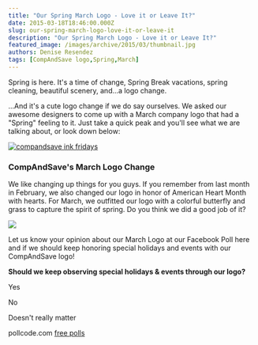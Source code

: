 ```yaml
---
title: "Our Spring March Logo - Love it or Leave It?"
date: 2015-03-18T18:46:00.000Z
slug: our-spring-march-logo-love-it-or-leave-it
description: "Our Spring March Logo - Love it or Leave It?"
featured_image: /images/archive/2015/03/thumbnail.jpg
authors: Denise Resendez
tags: [CompAndSave logo,Spring,March]
---
```


Spring is here. It's a time of change, Spring Break vacations, spring cleaning, beautiful scenery, and...a logo change.

...And it's a cute logo change if we do say ourselves. We asked our awesome designers to come up with a March company logo that had a "Spring" feeling to it. Just take a quick peak and you'll see what we are talking about, or look down below:

[![compandsave ink fridays ](/blog/images/thumbnail.jpg "Shop Now")](https://www.compandsave.com/)

### CompAndSave's March Logo Change 

We like changing up things for you guys. If you remember from last month in February, we also changed our logo in honor of American Heart Month with hearts. For March, we outfitted our logo with a colorful butterfly and grass to capture the spirit of spring. Do you think we did a good job of it?

[![](/blog/images/complogo-butterfly-grass-r4-1.png)](/blog/images/complogo-butterfly-grass-r4-1.png)

Let us know your opinion about our March Logo at our Facebook Poll here and if we should keep honoring special holidays and events with our CompAndSave logo!

**Should we keep observing special holidays & events through our logo?**

Yes

No

Doesn't really matter

pollcode.com [free polls](https://pollcode.com/) 